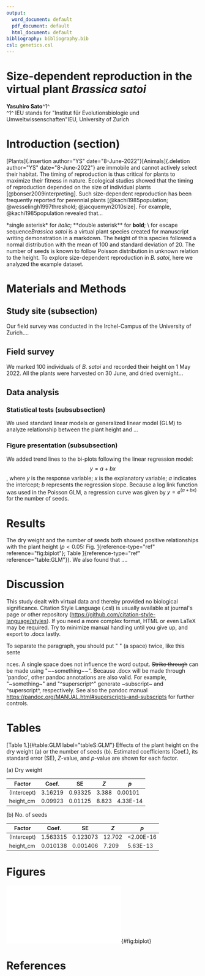 ```yaml
---
output:
  word_document: default
  pdf_document: default
  html_document: default
bibliography: bibliography.bib
csl: genetics.csl
---
```

# Size-dependent reproduction in the virtual plant *Brassica satoi*

**Yasuhiro Sato**^1^  
^1^ <span class="comment-start" id="0" author="YS" date="8-June-2022">IEU stands for "Institut für Evolutionsbiologie und Umweltwissenschaften"</span>IEU<span class="comment-end" id="0"></span>, University of Zurich  

# Introduction (section)
[Plants]{.insertion author="YS" date="8-June-2022"}[Animals]{.deletion author="YS" date="8-June-2022"} are immobile and cannot actively select their habitat. 
The timing of reproduction is thus critical for plants to maximize their fitness in nature. 
Ecological studies showed that the timing of reproduction depended on the size of individual plants [@bonser2009interpreting].
Such size-dependent reproduction has been frequently reported for perennial plants [@kachi1985population; @wesselingh1997threshold; @jacquemyn2010size]. 
For example, @kachi1985population revealed that...      

<span class="comment-start" id="0" author="YS" date="8-Aug-2022">\*single asterisk\* for *italic*; \*\*double asterisk\*\* for **bold**; \\ for escape sequence</span>*Brassica satoi*<span class="comment-end" id="0"></span> is a virtual plant species created for manuscript writing demonstration in a markdown. 
The height of this species followed a normal distribution with the mean of 100 and standard deviation of 20. 
The number of seeds is known to follow Poisson distribution in unknown relation to the height. 
To explore size-dependent reproduction in *B. satoi*, here we analyzed the example dataset.  


# Materials and Methods  

## Study site (subsection)  
Our field survey was conducted in the Irchel-Campus of the University of Zurich....  

## Field survey
We marked 100 individuals of *B. satoi* and recorded their height on 1 May 2022. 
All the plants were harvested on 30 June, and dried overnight...  

## Data analysis  

### Statistical tests (subsubsection)
We used standard linear models or generalized linear model (GLM) to analyze relationship between the plant height and ...  

### Figure presentation (subsubsection)
We added trend lines to the bi-plots following the linear regression model:
$$y = a + bx$$
, where $y$ is the response variable; $x$ is the explanatory variable; $a$ indicates the intercept; $b$ represents the regression slope. 
Because a log link function was used in the Poisson GLM, a regression curve was given by $y = e^{(a + bx)}$ for the number of seeds.  


# Results
The dry weight and the number of seeds both showed positive relationships with the plant height ($p<0.05$: Fig. [1](#fig:biplot){reference-type="ref" reference="fig:biplot"}; Table [1](#table:GLM){reference-type="ref" reference="table:GLM"}). 
We also found that ....  
  
# Discussion  
This study dealt with virtual data and thereby provided no biological significance. 
Citation Style Language (.csl) is usually available at journal's page or other repository (https://github.com/citation-style-language/styles). 
If you need a more complex format, HTML or even LaTeX may be required. 
Try to minimize manual handling until you give up, and export to .docx lastly.  

To separate the paragraph, you should put " " (a space) twice, like this sente  

nces. A single space does not influence the word output. ~~Strike through~~ can be made using "\~\~something\~\~". Because .docx will be made through 'pandoc', other pandoc annotations are also valid. For example, "\~something\~" and "\^superscript\^" generate ~subscript~ and ^superscript^, respectively. See also the pandoc manual <https://pandoc.org/MANUAL.html#superscripts-and-subscripts> for further controls.

# Tables
[Table 1.]{#table:GLM label="tableS:GLM"} Effects of the plant height on the dry weight (a) or the number of seeds (b).
Estimated coefficients (Coef.), its standard error (SE), *Z*-value, and *p*-value are shown for each factor.

(a) Dry weight

| Factor      | Coef.   | SE      | *Z*     | *p*        |
|-------------|---------|---------|-------|----------|
| (Intercept) | 3.16219 | 0.93325 | 3.388 | 0.00101  |
| height_cm   | 0.09923 | 0.01125 | 8.823 | 4.33E-14 |

(b) No. of seeds

| Factor      | Coef.    | SE       | *Z*      | *p*         |
|-------------|----------|----------|--------|-----------|
| (Intercept) | 1.563315 | 0.123073 | 12.702 | <2.00E-16 |
| height_cm   | 0.010138 | 0.001406 | 7.209  | 5.63E-13  |

# Figures
![Figure 1. Dependency of the dry weight (right) or the number of seeds (right) on the plant height](./figure/plant_data_analysis.pdf){#fig:biplot}  


# References
